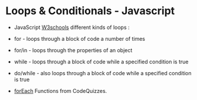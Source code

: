 # Loops & Conditionals - Javascript

* JavaScript [W3schools](https://www.w3schools.com/js/js_loop_for.asp) different kinds of loops :

* for - loops through a block of code a number of times
* for/in - loops through the properties of an object
* while - loops through a block of code while a specified condition is true
* do/while - also loops through a block of code while a specified condition is true



* [forEach](http://www.codequizzes.com/javascript-book/foreach-functions) Functions from CodeQuizzes.
